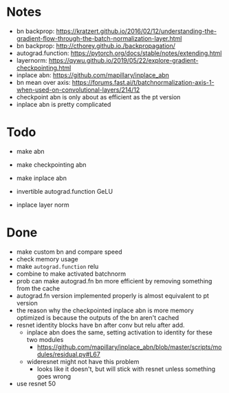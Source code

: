 # Notes

-   bn backprop: https://kratzert.github.io/2016/02/12/understanding-the-gradient-flow-through-the-batch-normalization-layer.html
-   bn backprop: http://cthorey.github.io./backpropagation/
-   autograd.function: https://pytorch.org/docs/stable/notes/extending.html
-   layernorm: https://qywu.github.io/2019/05/22/explore-gradient-checkpointing.html
-   inplace abn: https://github.com/mapillary/inplace_abn
-   bn mean over axis: https://forums.fast.ai/t/batchnormalization-axis-1-when-used-on-convolutional-layers/214/12
-   checkpoint abn is only about as efficient as the pt version
-   inplace abn is pretty complicated

# Todo

-   make abn
-   make checkpointing abn
-   make inplace abn

-   invertible autograd.function GeLU
-   inplace layer norm

# Done

-   make custom bn and compare speed
-   check memory usage
-   make `autograd.function` relu
-   combine to make activated batchnorm
-   prob can make autograd.fn bn more efficient by removing something from the cache
-   autograd.fn version implemented properly is almost equivalent to pt version
-   the reason why the checkpointed inplace abn is more memory optimized is because the outputs of the bn aren't cached
-   resnet identity blocks have bn after conv but relu after add.
    -   inplace abn does the same, setting activation to identity for these two modules
        -   https://github.com/mapillary/inplace_abn/blob/master/scripts/modules/residual.py#L67
    -   wideresnet might not have this problem
        -   looks like it doesn't, but will stick with resnet unless something goes wrong
-   use resnet 50
